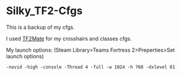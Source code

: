 # Silky_TF2-Cfgs

This is a backup of my cfgs.

I used  [TF2Mate](http://clugu.com/tf2mate/) for my crosshairs and classes cfgs.

My launch options: (Steam Library>Teams Fortress 2>Preperties>Set launch options)

```
-novid -high -console -Thread 4 -full -w 1024 -h 768 -dxlevel 81
```
